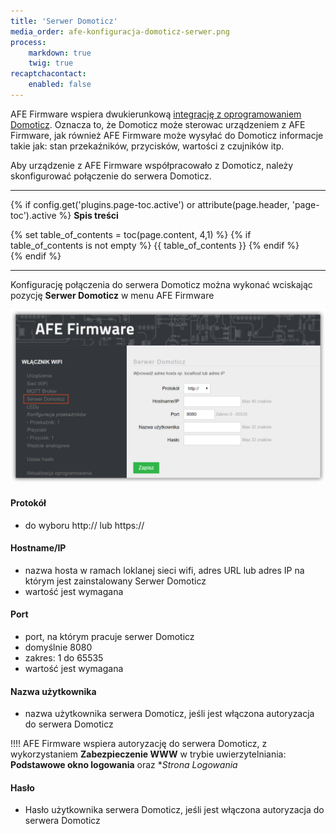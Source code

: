 ```yaml
---
title: 'Serwer Domoticz'
media_order: afe-konfiguracja-domoticz-serwer.png
process:
    markdown: true
    twig: true
recaptchacontact:
    enabled: false
---
```


AFE Firmware wspiera dwukierunkową [integrację z oprogramowaniem Domoticz](/integracja-api/domoticz-api). Oznacza to, że Domoticz może sterowac urządzeniem z AFE Firmware, jak również AFE Firmware może wysyłać do Domoticz informacje takie jak: stan przekaźników, przycisków, wartości z czujników itp.

Aby urządzenie z AFE Firmware współpracowało z Domoticz, należy skonfigurować połączenie do serwera Domoticz.


---

{% if config.get('plugins.page-toc.active') or attribute(page.header, 'page-toc').active %}
**Spis treści**
<div class="page-toc">
    {% set table_of_contents = toc(page.content, 4,1) %}
    {% if table_of_contents is not empty %}
    {{ table_of_contents }}
    {% endif %}
</div>
{% endif %}

---


Konfigurację połączenia do serwera Domoticz można wykonać wciskając pozycję **Serwer Domoticz** w menu AFE Firmware

![](afe-konfiguracja-domoticz-serwer.png)

#### Protokół

* do wyboru http:// lub https://

#### Hostname/IP

* nazwa hosta w ramach loklanej sieci wifi, adres URL lub adres IP na którym jest zainstalowany Serwer Domoticz
* wartość jest wymagana

#### Port

* port, na którym pracuje serwer Domoticz
* domyślnie 8080
* zakres: 1 do 65535
* wartość jest wymagana

#### Nazwa użytkownika

* nazwa użytkownika serwera Domoticz, jeśli jest włączona autoryzacja do serwera Domoticz

!!!! AFE Firmware wspiera autoryzację do serwera Domoticz, z wykorzystaniem **Zabezpieczenie WWW** w trybie uwierzytelniania: **Podstawowe okno logowania** oraz **Strona Logowania*

#### Hasło

* Hasło użytkownika serwera Domoticz, jeśli jest włączona autoryzacja do serwera Domoticz